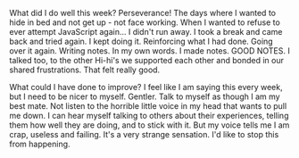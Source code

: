 What did I do well this week?
Perseverance! The days where I wanted to hide in bed and not get up - not face working. When I wanted to refuse to ever attempt JavaScript again... I didn't run away. I took a break and came back and tried again. I kept doing it. Reinforcing what I had done. Going over it again. Writing notes. In my own words. I made notes. GOOD NOTES. I talked too, to the other Hi-hi's we supported each other and bonded in our shared frustrations. That felt really good.

What could I have done to improve?
I feel like I am saying this every week, but I need to be nicer to myself. Gentler. Talk to myself as though I am my best mate. Not listen to the horrible little voice in my head that wants to pull me down. I can hear myself talking to others about their experiences, telling them how well they are doing, and to stick with it. But my voice tells me I am crap, useless and failing. It's a very strange sensation. I'd like to stop this from happening. 
